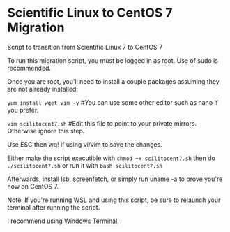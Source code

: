# Scientific Linux to CentOS 7 Migration
Script to transition from Scientific Linux 7 to CentOS 7

To run this migration script, you must be logged in as root. Use of sudo is recommended.

Once you are root, you'll need to install a couple packages assuming they are not already installed:

`yum install wget vim -y` #You can use some other editor such as nano if you prefer.

`vim scilitocent7.sh` #Edit this file to point to your private mirrors. Otherwise ignore this step.

Use ESC then wq! if using vi/vim to save the changes.

Either make the script executible with `chmod +x scilitocent7.sh` then do `./scilitocent7.sh` 
or run it with `bash scilitocent7.sh`

Afterwards, install lsb, screenfetch, or simply run uname -a to prove you're now on CentOS 7.

Note: If you're running WSL and using this script, be sure to relaunch your terminal after running the script. 

I recommend using [Windows Terminal](https://github.com/microsoft/terminal).
